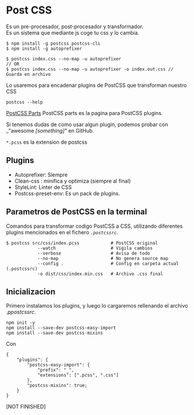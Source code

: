 # Post CSS

Es un pre-procesador, post-procesador y transformador.  
Es un sistema que mediante js coge tu css y lo cambia.

```terminal
$ npm install -g postcss postcss-cli
$ npm install -g autoprefixer

$ postcss index.css --no-map -u autoprefixer
// OR
$ postcss index.css --no-map -u autoprefixer -o index.out.css // Guarda en archivo
```

Lo usaremos para encadenar plugins de PostCSS que transforman nuestro CSS

```terminal
postcss --help
```

[PostCSS Parts](https://www.postcss.parts/)
PostCSS parts es la pagina para PostCSS plugins.

Si tenemos dudas de como usar algun plugin, podemos probar con _"awesome _[something]"_ en GitHub.

`*.pcss` es la extension de postcss

## Plugins

- Autoprefixer: Siempre
- Clean-css : minifica y optimiza (siempre al final)
- StyleLint: Linter de CSS
- Postcss-preset-env: Es un pack de plugins.

## Parametros de PostCSS en la terminal

Comandos para transformar codigo PostCSS a CSS, utilizando diferentes plugins mencionados en el fichero _`.postcssrc`_.

```terminal
$ postcss src/css/index.pcss            # PostCSS original
            --watch                     # Vigila cambios
            --verbose                   # Avisa de todo
            --no-map                    # No genera source map
            --config .                  # Config en carpeta actual (.postcssrc)
            -o dist/css/index.min.css   # Archivo .css final
```

## Inicializacion

Primero instalamos los plugins, y luego lo cargaremos rellenando el archivo _.ppostcssrc_.

```terminal
npm init -y
npm install --save-dev postcss-easy-import
npm install --save-dev postcss-mixins
```

Con

```code
{
    "plugins": {
        "postcss-easy-import": {
            "prefix": "_",
            "extensions": [".pcss", ".css"]
        },
        "postcss-mixins": true;
    }
}
```

[NOT FINISHED]
